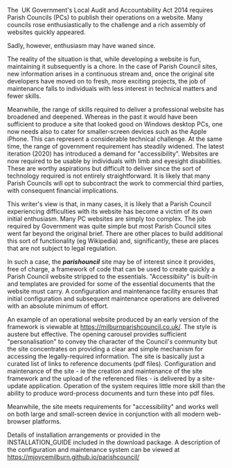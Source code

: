 The  UK Government's Local Audit and Accountability Act 2014 requires Parish Councils (PCs) to publish their operations on a website. Many councils rose enthusiastically to the challenge and a rich assembly of websites quickly appeared.

Sadly, however, enthusiasm may have waned since. 

The reality of the situation is that, while developing a website is fun, maintaining it subsequently is a chore. In the case of Parish Council sites, new information arises in a continuous stream and, once the original site developers have moved on to fresh, more exciting projects, the job of maintenance falls to individuals with less interest in technical matters and fewer skills.

Meanwhile, the range of skills required to deliver a professional website has broadened and deepened. Whereas in the past it would have been sufficient to produce a site that looked good on Windows desktop PCs, one now needs also to cater for smaller-screen devices such as the Apple iPhone. This can represent a considerable technical challenge. At the same time, the range of government requirement has steadily widened. The latest iteration (2020) has introduced a demand for "accessibility". Websites are now required to be usable by individuals with limb and eyesight disabilities. These are worthy aspirations but difficult to deliver since the sort of technology required is not entirely straightforward. It is likely that many Parish Councils will opt to subcontract the work to commercial third parties, with consequent financial implications.

This writer's view is that, in many cases, it is likely that a Parish Council experiencing difficulties with its website has become a victim of its own initial enthusiasm. Many PC websites are simply too complex. The job required by Government was quite simple but most Parish Council sites went far beyond the original brief. There are other places to build additional this sort of functionality (eg Wikipedia) and, significantly, these are places that are not subject to legal regulation. 

In such a case, the ***parishouncil*** site may be of interest since it provides, free of charge, a framework of code that can be used to create quickly a Parish Council website stripped to the essentials. "Accessibiity" is built-in and templates are provided for some of the essential documents that the website must carry. A configuration and maintenance facility ensures that initial configuration and subsequent maintenance operations are delivered with an absolute minimum of effort.

An example of an operational website produced by an early version of the framework is viewable at https://milburnparishcouncil.co.uk/. The style is austere but effective. The opening carousel provides sufficient "personalisation" to convey the character of the Council's community but the site concentrates on providing a clear and simple mechanism for accessing the legally-required information. The site is basically just a curated list of links to reference documents (pdf files). Configuration and maintenance of the site - ie the creation and maintenance of the site framework and the upload of the referenced files - is delivered by a site-update application. Operation of the system requires little more skill than the ability to produce word-process documents and turn these into pdf files. 

Meanwhile, the site meets requirements for "accessibility" and works well on both large and small-screen device in conjunction with all modern web-browser platforms.

Details of installation arrangements or provided in the INSTALLATION_GUIDE included in the download package. A description of the configuration and maintenance system can be viewed at https://mjoycemilburn.github.io/parishcouncil/




